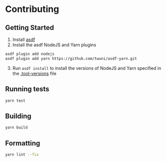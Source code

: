 # Contributing

## Getting Started

1. Install [asdf](https://asdf-vm.com)
2. Install the asdf NodeJS and Yarn plugins

```bash
asdf plugin add nodejs
asdf plugin add yarn https://github.com/twuni/asdf-yarn.git
```

3. Run `asdf install` to install the versions of NodeJS and Yarn specified in the [.tool-versions](.tool-versions) file

## Running tests

```bash
yarn test
```

## Building

```bash
yarn build
```

## Formatting

```bash
yarn lint --fix
```
